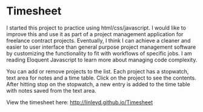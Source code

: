 # Timesheet

I started this project to practice using html/css/javascript. I would like to improve this and use it as part of a project management application for freelance contract projects. Eventually, I think I can achieve a cleaner and easier to user interface than general purpose project management software by customizing the functionality to fit with workflows of specific jobs. I am reading Eloquent Javascript to learn more about managing code complexity.

You can add or remove projects to the list. Each project has a stopwatch, text area for notes and a time table. Click on the project to see the contents. After hitting stop on the stopwatch, a new entry is added to the time table with notes saved from the text area. 

View the timesheet here: http://linleyd.github.io/Timesheet
